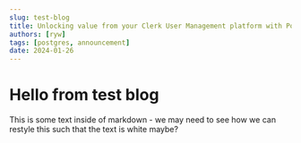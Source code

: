 ```yaml
---
slug: test-blog
title: Unlocking value from your Clerk User Management platform with Postgres
authors: [ryw]
tags: [postgres, announcement]
date: 2024-01-26
---
```


# Hello from test blog
This is some text inside of markdown - we may need to see how we can restyle this such that the text is white maybe?
